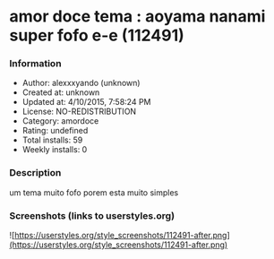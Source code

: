 # amor doce tema : aoyama nanami super fofo e-e (112491)

### Information
- Author: alexxxyando (unknown)
- Created at: unknown
- Updated at: 4/10/2015, 7:58:24 PM
- License: NO-REDISTRIBUTION
- Category: amordoce
- Rating: undefined
- Total installs: 59
- Weekly installs: 0


### Description
um tema muito fofo porem esta muito simples


### Screenshots (links to userstyles.org)
![https://userstyles.org/style_screenshots/112491-after.png](https://userstyles.org/style_screenshots/112491-after.png)


